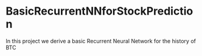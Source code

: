 # BasicRecurrentNNforStockPrediction

In this project we derive a basic Recurrent Neural Network for the history of BTC

